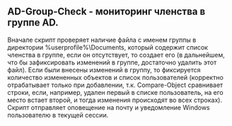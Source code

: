 ## AD-Group-Check - мониторинг членства в группе AD.

Вначале скрипт проверяет наличие файла с именем группы в директории %userprofile%\Documents, который содержит список членства в группе, если он отсутствует, то создает его (в дальнейшем, что бы зафиксировать изменений в группе, достаточно удалить этот файл). Если были внесены изменений в группу, то фиксируется количество измененных объектов и список пользователей (корректно отрабатывает только при добавлении, т.к. Compare-Object сравнивает строки, если, например, удален первый в списке пользователь, на его место встает второй, и тогда изменения происходят во всех строках). Скрипт отправляет оповещение на почту и уведомление Windows пользователю в текущей сессии.
